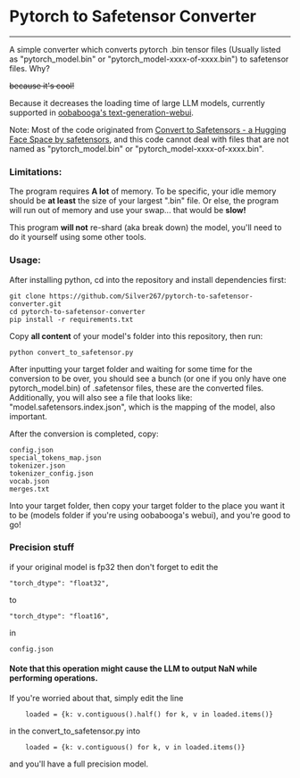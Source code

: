 # Pytorch to Safetensor Converter

---



A simple converter which converts pytorch .bin tensor files (Usually listed as "pytorch_model.bin" or "pytorch_model-xxxx-of-xxxx.bin") to safetensor files. Why? 

~~because it's cool!~~

Because it decreases the loading time of large LLM models, currently supported in [oobabooga's text-generation-webui](https://github.com/oobabooga/text-generation-webui). 

Note: Most of the code originated from [Convert to Safetensors - a Hugging Face Space by safetensors](https://huggingface.co/spaces/safetensors/convert), and this code cannot deal with files that are not named as "pytorch_model.bin" or "pytorch_model-xxxx-of-xxxx.bin".

### Limitations:

The program requires **A lot** of memory. To be specific, your idle memory should be **at least** the size of your largest ".bin" file. Or else, the program will run out of memory and use your swap... that would be **slow!**

This program **will not** re-shard (aka break down) the model, you'll need to do it yourself using some other tools.

### Usage:

After installing python, cd into the repository and install dependencies first:

```
git clone https://github.com/Silver267/pytorch-to-safetensor-converter.git
cd pytorch-to-safetensor-converter
pip install -r requirements.txt
```

Copy **all content** of your model's folder into this repository, then run:

```
python convert_to_safetensor.py
```

After inputting your target folder and waiting for some time for the conversion to be over, you should see a bunch (or one if you only have one pytorch_model.bin) of .safetensor files, these are the converted files. Additionally, you will also see a file that looks like: "model.safetensors.index.json", which is the mapping of the model, also important.

After the conversion is completed, copy:

```
config.json
special_tokens_map.json
tokenizer.json
tokenizer_config.json
vocab.json
merges.txt
```

Into your target folder, then copy your target folder to the place you want it to be (models folder if you're using oobabooga's webui), and you're good to go!


### Precision stuff
if your original model is fp32 then don't forget to edit the
```
"torch_dtype": "float32",
```
to
```
"torch_dtype": "float16",
```
in
```
config.json
```
#### Note that this operation might cause the LLM to output NaN while performing operations.
If you're worried about that, simply edit the line
```
    loaded = {k: v.contiguous().half() for k, v in loaded.items()}
```
in the convert_to_safetensor.py into
```
    loaded = {k: v.contiguous() for k, v in loaded.items()}
```
and you'll have a full precision model.
